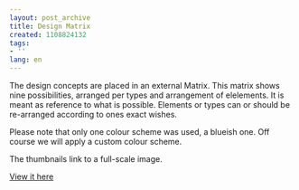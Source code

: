 ```yaml
---
layout: post_archive
title: Design Matrix
created: 1108824132
tags:
- ''
lang: en
---
```

The design concepts are placed in an external Matrix. 
This matrix shows nine possibilities, arranged per types and arrangement of elelements. It is meant as reference to what is possible. Elements or types can or should be re-arranged according to ones exact wishes.

Please note that only one colour scheme was used, a blueish one. Off course we will apply a custom colour scheme.

The thumbnails link to a full-scale image. 

<a href="http://www.webschuur.com/misc/design_matrix/design_matrix.html">View it here</a>
